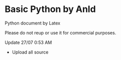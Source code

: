 # Basic Python by Anld
Python document by Latex

Please do not reup or use it for commercial purposes.

Update 27/07 0:53 AM
- Upload all source
